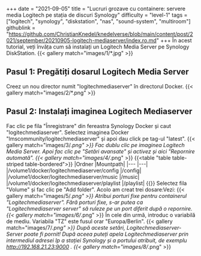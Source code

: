 +++
date = "2021-09-05"
title = "Lucruri grozave cu containere: servere media Logitech pe stația de discuri Synology"
difficulty = "level-1"
tags = ["logitech", "synology", "diskstation", "nas", "sound-system", "multiroom"]
githublink = "https://github.com/ChristianKnedel/knedelverse/blob/main/content/post/2021/september/20210905-logitech-mediaserver/index.ro.md"
+++
În acest tutorial, veți învăța cum să instalați un Logitech Media Server pe Synology DiskStation.
{{< gallery match="images/1/*.jpg" >}}

## Pasul 1: Pregătiți dosarul Logitech Media Server
Creez un nou director numit "logitechmediaserver" în directorul Docker.
{{< gallery match="images/2/*.png" >}}

## Pasul 2: Instalați imaginea Logitech Mediaserver
Fac clic pe fila "Înregistrare" din fereastra Synology Docker și caut "logitechmediaserver". Selectez imaginea Docker "lmscommunity/logitechmediaserver" și apoi dau click pe tag-ul "latest".
{{< gallery match="images/3/*.png" >}}
Fac dublu clic pe imaginea Logitech Media Server. Apoi fac clic pe "Setări avansate" și activez și aici "Repornire automată".
{{< gallery match="images/4/*.png" >}}
{{<table "table table-striped table-bordered">}}
|Ordner |Mountpath|
|--- |---|
|/volume1/docker/logitechmediaserver/config |/config|
|/volume1/docker/logitechmediaserver/music |/music|
|/volume1/docker/logitechmediaserver/playlist |/playlist|
{{</table>}}
Selectez fila "Volume" și fac clic pe "Add folder". Acolo am creat trei dosare:Vezi:
{{< gallery match="images/5/*.png" >}}
Atribui porturi fixe pentru containerul "Logitechmediaserver". Fără porturi fixe, s-ar putea ca "Logitechmediaserver server" să ruleze pe un port diferit după o repornire.
{{< gallery match="images/6/*.png" >}}
În cele din urmă, introduc o variabilă de mediu. Variabila "TZ" este fusul orar "Europa/Berlin".
{{< gallery match="images/7/*.png" >}}
După aceste setări, Logitechmediaserver-Server poate fi pornit! După aceea puteți apela Logitechmediaserver prin intermediul adresei Ip a stației Synology și a portului atribuit, de exemplu http://192.168.21.23:9000 .
{{< gallery match="images/8/*.png" >}}
